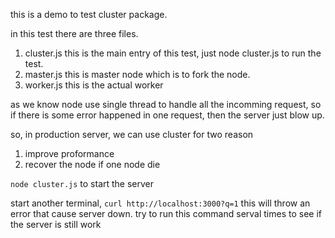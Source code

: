 this is a demo to test cluster package.

in this test there are three files.

1. cluster.js   this is the main entry of this test, just node cluster.js to run the test.
2. master.js    this is master node which is to fork the node.
3. worker.js    this is the actual worker

as we know node use single thread to handle all the incomming request, so if there is some error happened in one request, then 
the server just blow up.

so, in production server, we can use cluster for two reason

1. improve proformance
2. recover the node if one node die


`node cluster.js` to start the server

start another terminal, `curl http://localhost:3000?q=1`
this will throw an error that cause server down.
try to run this command serval times to see if the server is still work
